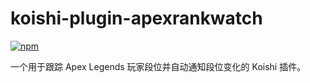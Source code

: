 # koishi-plugin-apexrankwatch

[![npm](https://img.shields.io/npm/v/koishi-plugin-apexrankwatch?style=flat-square)](https://www.npmjs.com/package/koishi-plugin-apexrankwatch)

一个用于跟踪 Apex Legends 玩家段位并自动通知段位变化的 Koishi 插件。
